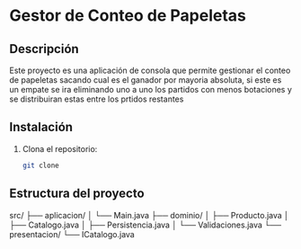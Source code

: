 # Gestor de Conteo de Papeletas

## Descripción
Este proyecto es una aplicación de consola que permite gestionar el conteo de papeletas sacando cual es el ganador por mayoria absoluta, si este es un empate se ira eliminando uno a uno los partidos con menos botaciones y se distribuiran estas entre los prtidos restantes
## Instalación
1. Clona el repositorio:
   ```bash
   git clone  

## Estructura del proyecto
src/
├── aplicacion/
│   └── Main.java
├── dominio/
│   ├── Producto.java
│   ├── Catalogo.java
│   ├── Persistencia.java
│   └── Validaciones.java
└── presentacion/
    └── ICatalogo.java
